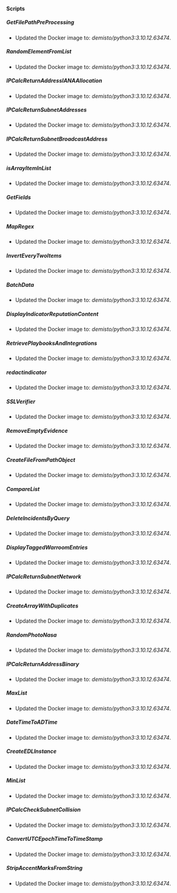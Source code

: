 
#### Scripts
##### GetFilePathPreProcessing
- Updated the Docker image to: *demisto/python3:3.10.12.63474*.
##### RandomElementFromList
- Updated the Docker image to: *demisto/python3:3.10.12.63474*.
##### IPCalcReturnAddressIANAAllocation
- Updated the Docker image to: *demisto/python3:3.10.12.63474*.
##### IPCalcReturnSubnetAddresses
- Updated the Docker image to: *demisto/python3:3.10.12.63474*.
##### IPCalcReturnSubnetBroadcastAddress
- Updated the Docker image to: *demisto/python3:3.10.12.63474*.
##### isArrayItemInList
- Updated the Docker image to: *demisto/python3:3.10.12.63474*.
##### GetFields
- Updated the Docker image to: *demisto/python3:3.10.12.63474*.
##### MapRegex
- Updated the Docker image to: *demisto/python3:3.10.12.63474*.
##### InvertEveryTwoItems
- Updated the Docker image to: *demisto/python3:3.10.12.63474*.
##### BatchData
- Updated the Docker image to: *demisto/python3:3.10.12.63474*.
##### DisplayIndicatorReputationContent
- Updated the Docker image to: *demisto/python3:3.10.12.63474*.
##### RetrievePlaybooksAndIntegrations
- Updated the Docker image to: *demisto/python3:3.10.12.63474*.
##### redactindicator
- Updated the Docker image to: *demisto/python3:3.10.12.63474*.
##### SSLVerifier
- Updated the Docker image to: *demisto/python3:3.10.12.63474*.
##### RemoveEmptyEvidence
- Updated the Docker image to: *demisto/python3:3.10.12.63474*.
##### CreateFileFromPathObject
- Updated the Docker image to: *demisto/python3:3.10.12.63474*.
##### CompareList
- Updated the Docker image to: *demisto/python3:3.10.12.63474*.
##### DeleteIncidentsByQuery
- Updated the Docker image to: *demisto/python3:3.10.12.63474*.
##### DisplayTaggedWarroomEntries
- Updated the Docker image to: *demisto/python3:3.10.12.63474*.
##### IPCalcReturnSubnetNetwork
- Updated the Docker image to: *demisto/python3:3.10.12.63474*.
##### CreateArrayWithDuplicates
- Updated the Docker image to: *demisto/python3:3.10.12.63474*.
##### RandomPhotoNasa
- Updated the Docker image to: *demisto/python3:3.10.12.63474*.
##### IPCalcReturnAddressBinary
- Updated the Docker image to: *demisto/python3:3.10.12.63474*.
##### MaxList
- Updated the Docker image to: *demisto/python3:3.10.12.63474*.
##### DateTimeToADTime
- Updated the Docker image to: *demisto/python3:3.10.12.63474*.
##### CreateEDLInstance
- Updated the Docker image to: *demisto/python3:3.10.12.63474*.
##### MinList
- Updated the Docker image to: *demisto/python3:3.10.12.63474*.
##### IPCalcCheckSubnetCollision
- Updated the Docker image to: *demisto/python3:3.10.12.63474*.
##### ConvertUTCEpochTimeToTimeStamp
- Updated the Docker image to: *demisto/python3:3.10.12.63474*.
##### StripAccentMarksFromString
- Updated the Docker image to: *demisto/python3:3.10.12.63474*.